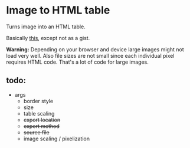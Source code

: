 # Image to HTML table
 Turns image into an HTML table.

Basically [this](https://gist.github.com/TheFel0x/1623c8b0f56fbde4dd6152f41fc41b62), except not as a gist.

**Warning:** Depending on your browser and device large images might not load very well. Also file sizes are not small since each individual pixel requires HTML code. That's a lot of code for large images.


## todo:
* args
  * border style
  * size
  * table scaling
  * ~~export location~~
  * ~~export method~~
  * ~~source file~~
  * image scaling / pixelization
